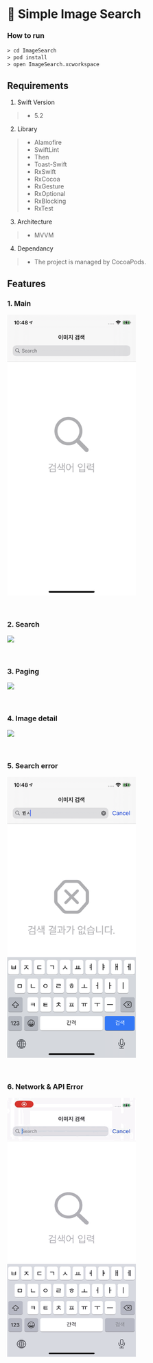 # 🔎 Simple Image Search

### How to run

```
> cd ImageSearch
> pod install
> open ImageSearch.xcworkspace
```
Requirements
------------
1. Swift Version
> * 5.2
2. Library
> * Alamofire 
> * SwiftLint
> * Then
> * Toast-Swift
> * RxSwift
> * RxCocoa
> * RxGesture
> * RxOptional
> * RxBlocking
> * RxTest
3. Architecture
> * MVVM 
4. Dependancy
> * The project is managed by CocoaPods.



Features
------------
### 1. Main
<p align="left">
<img src="doc/init.PNG" width="300" />
</p>
<br>

### 2. Search
<p align="left">
<img src="doc/search.GIF" width="300" />
</p>
<br>

### 3. Paging
<p align="left">
<img src="doc/paging.GIF" width="300" />
</p>
<br>

### 4. Image detail
<p align="left">
<img src="doc/image_detail.GIF" width="300" />
</p>
<br>

### 5. Search error
<p align="left">
<img src="doc/search_fail.PNG" width="300" />
</p>
<br>

### 6. Network & API Error
<p align="left">
<img src="doc/error.GIF" width="300" />
</p>
<br>

